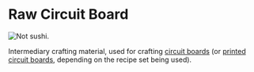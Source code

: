 # Raw Circuit Board

![Not sushi.](oredict:opencomputers:materialCircuitBoardRaw)

Intermediary crafting material, used for crafting [circuit boards](circuitBoard.md) (or [printed circuit boards](printedCircuitBoard.md), depending on the recipe set being used).
